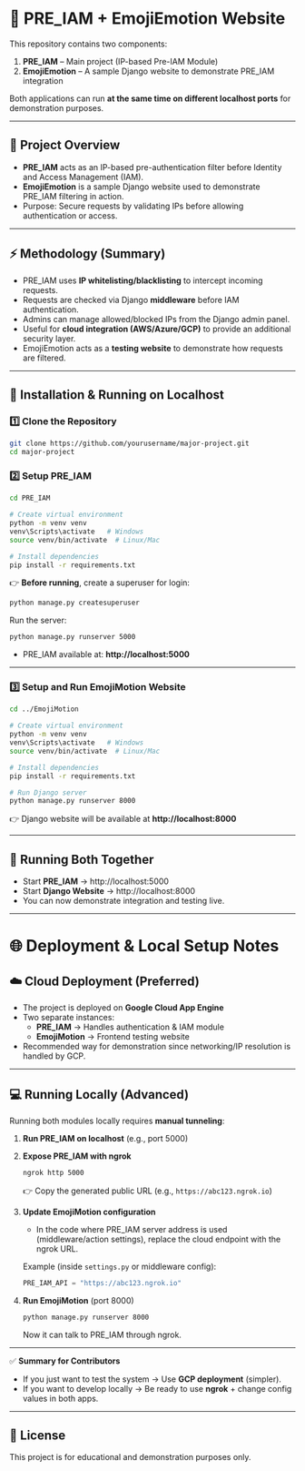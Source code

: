 # 🚀  PRE_IAM + EmojiEmotion Website

This repository contains two components:

1. **PRE_IAM** – Main project (IP-based Pre-IAM Module)
2. **EmojiEmotion** – A sample Django website to demonstrate PRE_IAM integration

Both applications can run **at the same time on different localhost ports** for demonstration purposes.

---

## 📖 Project Overview
- **PRE_IAM** acts as an IP-based pre-authentication filter before Identity and Access Management (IAM).
- **EmojiEmotion** is a sample Django website used to demonstrate PRE_IAM filtering in action.
- Purpose: Secure requests by validating IPs before allowing authentication or access.

---

## ⚡ Methodology (Summary)
- PRE_IAM uses **IP whitelisting/blacklisting** to intercept incoming requests.
- Requests are checked via Django **middleware** before IAM authentication.
- Admins can manage allowed/blocked IPs from the Django admin panel.
- Useful for **cloud integration (AWS/Azure/GCP)** to provide an additional security layer.
- EmojiEmotion acts as a **testing website** to demonstrate how requests are filtered.

---
## 🔧 Installation & Running on Localhost

### 1️⃣ Clone the Repository
```bash
git clone https://github.com/yourusername/major-project.git
cd major-project
```

### 2️⃣ Setup PRE_IAM
```bash
cd PRE_IAM

# Create virtual environment
python -m venv venv
venv\Scripts\activate   # Windows
source venv/bin/activate  # Linux/Mac

# Install dependencies
pip install -r requirements.txt
```

👉 **Before running**, create a superuser for login:
```bash
python manage.py createsuperuser
```

Run the server:
```bash
python manage.py runserver 5000
```
- PRE_IAM available at: **http://localhost:5000**

---


### 3️⃣ Setup and Run EmojiMotion Website
```bash
cd ../EmojiMotion

# Create virtual environment
python -m venv venv
venv\Scripts\activate   # Windows
source venv/bin/activate  # Linux/Mac

# Install dependencies
pip install -r requirements.txt

# Run Django server
python manage.py runserver 8000
```
👉 Django website will be available at **http://localhost:8000**  

---

## 🔗 Running Both Together
- Start **PRE_IAM** → http://localhost:5000  
- Start **Django Website** → http://localhost:8000  
- You can now demonstrate integration and testing live.  

---

# 🌐 Deployment & Local Setup Notes  

## ☁️ Cloud Deployment (Preferred)
- The project is deployed on **Google Cloud App Engine**  
- Two separate instances:  
  - **PRE_IAM** → Handles authentication & IAM module  
  - **EmojiMotion** → Frontend testing website  
- Recommended way for demonstration since networking/IP resolution is handled by GCP.  

---

## 💻 Running Locally (Advanced)  
Running both modules locally requires **manual tunneling**:  

1. **Run PRE_IAM on localhost** (e.g., port 5000)  
2. **Expose PRE_IAM with ngrok**  
   ```bash
   ngrok http 5000
   ```
   👉 Copy the generated public URL (e.g., `https://abc123.ngrok.io`)  

3. **Update EmojiMotion configuration**  
   - In the code where PRE_IAM server address is used (middleware/action settings), replace the cloud endpoint with the ngrok URL.  

   Example (inside `settings.py` or middleware config):  
   ```python
   PRE_IAM_API = "https://abc123.ngrok.io"
   ```

4. **Run EmojiMotion** (port 8000)  
   ```bash
   python manage.py runserver 8000
   ```
   Now it can talk to PRE_IAM through ngrok.  

---

✅ **Summary for Contributors**  
- If you just want to test the system → Use **GCP deployment** (simpler).  
- If you want to develop locally → Be ready to use **ngrok** + change config values in both apps.  

---

## 📜 License
This project is for educational and demonstration purposes only.  
